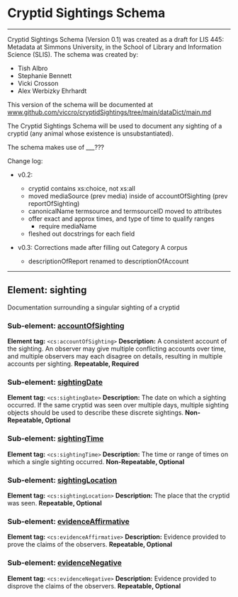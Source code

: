# Cryptid Sightings Schema

***
Cryptid Sightings Schema (Version 0.1) was created as a draft for LIS 445: Metadata at Simmons 
University, in the School of Library and Information Science (SLIS). The schema was created by:
* Tish Albro
* Stephanie Bennett
* Vicki Crosson
* Alex Werbizky Ehrhardt

This version of the schema will be documented at www.github.com/viccro/cryptidSightings/tree/main/dataDict/main.md

The Cryptid Sightings Schema will be used to document any sighting of a cryptid (any animal whose 
existence is unsubstantiated). 

The schema makes use of ___???

Change log:
* v0.2: 
    * cryptid contains xs:choice, not xs:all
    * moved mediaSource (prev media) inside of accountOfSighting (prev reportOfSighting)
    * canonicalName termsource and termsourceID moved to attributes
    * offer exact and approx times, and type of time to qualify ranges
        * require mediaName
    * fleshed out docstrings for each field

* v0.3: Corrections made after filling out Category A corpus
    * descriptionOfReport renamed to descriptionOfAccount
***

## Element: sighting
Documentation surrounding a singular sighting of a cryptid

### Sub-element: [accountOfSighting](account.md)
**Element tag:** `<cs:accountOfSighting>`
**Description:** A consistent account of the sighting. An observer may give multiple conflicting accounts over time, and multiple observers may each disagree on details, resulting in multiple accounts per sighting.
**Repeatable, Required** 

### Sub-element: [sightingDate](date.md)
**Element tag:** `<cs:sightingDate>`
**Description:** The date on which a sighting occurred. If the same cryptid was seen over multiple days, multiple sighting objects should be used to describe these discrete sightings.
**Non-Repeatable, Optional** 

### Sub-element: [sightingTime](time.md)
**Element tag:** `<cs:sightingTime>`
**Description:** The time or range of times on which a single sighting occurred.
**Non-Repeatable, Optional** 

### Sub-element: [sightingLocation](location.md)
**Element tag:** `<cs:sightingLocation>`
**Description:** The place that the cryptid was seen.
**Repeatable, Optional** 

### Sub-element: [evidenceAffirmative](evidence.md)
**Element tag:** `<cs:evidenceAffirmative>`
**Description:** Evidence provided to prove the claims of the observers.
**Repeatable, Optional** 

### Sub-element: [evidenceNegative](evidence.md)
**Element tag:** `<cs:evidenceNegative>`
**Description:** Evidence provided to disprove the claims of the observers.
**Repeatable, Optional** 